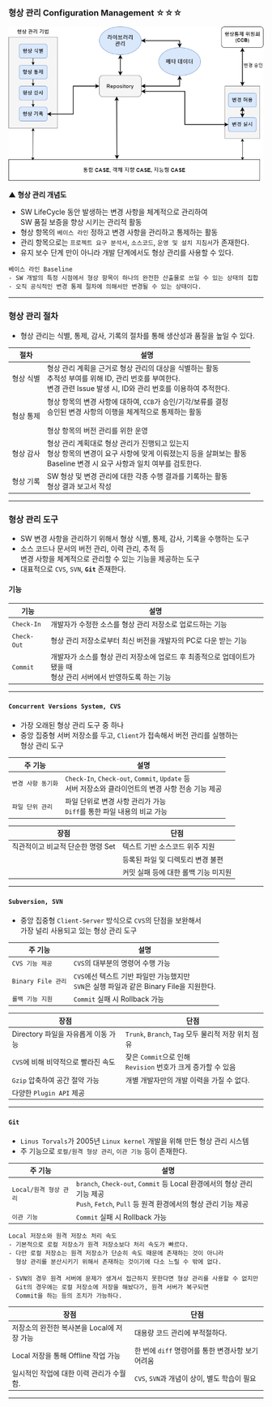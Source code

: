 
### 형상 관리 Configuration Management ☆☆☆

<img src="refImgs/configu_mana-model.png"/>

**▲ 형상 관리 개념도**

- SW LifeCycle 동안 발생하는 변경 사항을 체계적으로 관리하여 <br/>
	SW 품질 보증을 향상 시키는 관리적 활동
- 형상 항목의 `베이스 라인` 정하고 변경 사항을 관리하고 통제하는 활동
- 관리 항목으로는 `프로젝트 요구 분석서`, `소스코드`, `운영 및 설치 지침서`가 존재한다.
- 유지 보수 단계 만이 아니라 개발 단계에서도 형상 관리를 사용할 수 있다.

 ```
 베이스 라인 Baseline
 - SW 개발의 특정 시점에서 형상 항목이 하나의 완전한 산출물로 쓰일 수 있는 상태의 집합
 - 오직 공식적인 변경 통제 절차에 의해서만 변경될 수 있는 상태이다.
 ```

---

### 형상 관리 절차

- 형상 관리는 식별, 통제, 감사, 기록의 절차를 통해 생산성과 품질을 높일 수 있다.

| 절차    | 설명                                                                                                            |
| ----- | ------------------------------------------------------------------------------------------------------------- |
| 형상 식별 | 형상 관리 계획을 근거로 형상 관리의 대상을 식별하는 활동 <br/>추적성 부여를 위해 ID, 관리 번호를 부여한다.<br/>변경 관련 Issue 발생 시, ID와 관리 번호를 이용하여 추적한다. |
| 형상 통제 | 형상 항목의 변경 사항에 대하여, `CCB`가 승인/기각/보류를 결정 <br/>승인된 변경 사항의 이행을 체계적으로 통제하는 활동 <br/><br/>형상 항목의 버전 관리를 위한 운영        |
| 형상 감사 | 형상 관리 계획대로 형상 관리가 진행되고 있는지 <br/>형상 항목의 변경이 요구 사항에 맞게 이뤄졌는지 등을 살펴보는 활동<br/>Baseline 변경 시 요구 사항과 일치 여부를 검토한다.   |
| 형상 기록 | SW 형상 및 변경 관리에 대한 각종 수행 결과를 기록하는 활동<br/>형상 결과 보고서 작성                                                          |

---

### 형상 관리 도구

- SW 변경 사항을 관리하기 위해서 형상 식별, 통제, 감사, 기록을 수행하는 도구
- 소스 코드나 문서의 버전 관리, 이력 관리, 추적 등 <br/>
	변경 사항을 체계적으로 관리할 수 있는 기능을 제공하는 도구
- 대표적으로 `CVS`, `SVN`, **`Git`** 존재한다.

#### 기능

| 기능          | 설명                                                                    |
| ----------- | --------------------------------------------------------------------- |
| `Check-In`  | 개발자가 수정한 소스를 형상 관리 저장소로 업로드하는 기능                                      |
| `Check-Out` | 형상 관리 저장소로부터 최신 버전을 개발자의 PC로 다운 받는 기능                                 |
| `Commit`    | 개발자가 소스를 형상 관리 저장소에 업로드 후 최종적으로 업데이트가 됐을 때<br/>형상 관리 서버에서 반영하도록 하는 기능 |

---
#### `Concurrent Versions System, CVS`
- 가장 오래된 형상 관리 도구 중 하나
- 중앙 집중형 서버 저장소를 두고, `Client`가 접속해서 버전 관리를 실행하는 <br/>
	형상 관리 도구

| 주 기능        | 설명                                                                               |
| ----------- | -------------------------------------------------------------------------------- |
| `변경 사항 동기화` | `Check-In`, `Check-out`, `Commit`, `Update` 등 <br/>서버 저장소와 클라이언트의 변경 사항 전송 기능 제공 |
| `파일 단위 관리`  | 파일 단위로 변경 사항 관리가 가능 <br/>`Diff`를 통한 파일 내용의 비교 가능                                 |

| 장점                   | 단점                    |
| -------------------- | --------------------- |
| 직관적이고 비교적 단순한 명령 Set | 텍스트 기반 소스코드 위주 지원     |
|                      | 등록된 파일 및 디렉토리 변경 불편   |
|                      | 커밋 실패 등에 대한 롤백 기능 미지원 |

---
#### `Subversion, SVN`

- 중앙 집중형 `Client-Server` 방식으로 `CVS`의 단점을 보완해서 <br/>
	가장 널리 사용되고 있는 형상 관리 도구

| 주 기능             | 설명                                                                |
| ---------------- | ----------------------------------------------------------------- |
| `CVS 기능 제공`      | `CVS`의 대부분의 명령어 수행 가능                                             |
| `Binary File 관리` | `CVS`에선 텍스트 기반 파일만 가능했지만 <br/>`SVN`은 실행 파일과 같은 Binary File을 지원한다. |
| `롤백 기능 지원`       | `Commit` 실패 시 Rollback 가능                                         |

| 장점                       | 단점                                               |
| ------------------------ | ------------------------------------------------ |
| Directory 파일을 자유롭게 이동 가능 | `Trunk`, `Branch`, `Tag` 모두 물리적 저장 위치 점유         |
| `CVS`에 비해 비약적으로 빨라진 속도   | 잦은 `Commit`으로 인해 <br/>`Revision` 번호가 크게 증가할 수 있음 |
| `Gzip` 압축하여 공간 절약 가능     | 개별 개발자만의 개발 이력을 가질 수 없다.                         |
| 다양한 `Plugin API` 제공      |                                                  |

---
#### `Git`

- `Linus Torvals`가 2005년 `Linux kernel` 개발을 위해 만든 형상 관리 시스템
- 주 기능으로 `로컬/원격 형상 관리`, `이관 기능` 등이 존재한다.

| 주 기능             | 설명                                                                                                           |
| ---------------- | ------------------------------------------------------------------------------------------------------------ |
| `Local/원격 형상 관리` | `branch`, `Check-out`, `Commit` 등 Local 환경에서의 형상 관리 기능 제공<br/>`Push`, `Fetch`, `Pull` 등 원격 환경에서의 형상 관리 기능 제공 |
| `이관 기능`          | `Commit` 실패 시 Rollback 가능                                                                                    |

```
Local 저장소와 원격 저장소 처리 속도
- 기본적으로 로컬 저장소가 원격 저장소보다 처리 속도가 빠르다.
- 다만 로컬 저장소는 원격 저장소가 단순히 속도 때문에 존재하는 것이 아니라
  형상 관리를 분산시키기 위해서 존재하는 것이기에 다소 느릴 수 밖에 없다.
  
- SVN의 경우 원격 서버에 문제가 생겨서 접근하지 못한다면 형상 관리를 사용할 수 없지만
  Git의 경우에는 로컬 저장소에 저장을 해놨다가, 원격 서버가 복구되면
  Commit을 하는 등의 조치가 가능하다.
```

| 장점                         | 단점                              |
| -------------------------- | ------------------------------- |
| 저장소의 완전한 복사본을 Local에 저장 가능 | 대용량 코드 관리에 부적절하다.               |
| Local 저장을 통해 Offline 작업 가능 | 한 번에 `diff` 명령어를 통한 변경사항 보기 어려움 |
| 일시적인 작업에 대한 이력 관리가 수월함.    | `CVS`, `SVN`과 개념이 상이, 별도 학습이 필요 |

---
